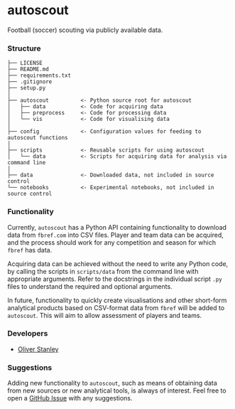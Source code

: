 # autoscout
Football (soccer) scouting via publicly available data.

### Structure

```
├── LICENSE
├── README.md
├── requirements.txt
├── .gitignore
├── setup.py
│
├── autoscout          <- Python source root for autoscout
│   ├── data           <- Code for acquiring data
│   ├── preprocess     <- Code for processing data
│   └── vis            <- Code for visualising data
│
├── config             <- Configuration values for feeding to autoscout functions
│
├── scripts            <- Reusable scripts for using autoscout
│   └── data           <- Scripts for acquiring data for analysis via command line
│
├── data               <- Downloaded data, not included in source control
└── notebooks          <- Experimental notebooks, not included in source control
```

### Functionality

Currently, `autoscout` has a Python API containing functionality to download data from `fbref.com` into CSV files. Player and team data can be acquired, and the process should work for any competition and season for which `fbref` has data.

Acquiring data can be achieved without the need to write any Python code, by calling the scripts in `scripts/data` from the command line with appropriate arguments. Refer to the docstrings in the individual script `.py` files to understand the required and optional arguments.

In future, functionality to quickly create visualisations and other short-form analytical products based on CSV-format data from `fbref` will be added to `autoscout`. This will aim to allow assessment of players and teams.

### Developers

* [Oliver Stanley](https://github.com/olliestanley)

### Suggestions

Adding new functionality to `autoscout`, such as means of obtaining data from new sources or new analytical tools, is always of interest. Feel free to open a [GitHub Issue](https://github.com/olliestanley/autoscout/issues/new) with any suggestions.
